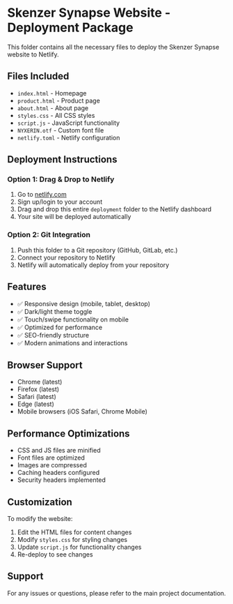 # Skenzer Synapse Website - Deployment Package

This folder contains all the necessary files to deploy the Skenzer Synapse website to Netlify.

## Files Included

- `index.html` - Homepage
- `product.html` - Product page
- `about.html` - About page
- `styles.css` - All CSS styles
- `script.js` - JavaScript functionality
- `NYXERIN.otf` - Custom font file
- `netlify.toml` - Netlify configuration

## Deployment Instructions

### Option 1: Drag & Drop to Netlify
1. Go to [netlify.com](https://netlify.com)
2. Sign up/login to your account
3. Drag and drop this entire `deployment` folder to the Netlify dashboard
4. Your site will be deployed automatically

### Option 2: Git Integration
1. Push this folder to a Git repository (GitHub, GitLab, etc.)
2. Connect your repository to Netlify
3. Netlify will automatically deploy from your repository

## Features

- ✅ Responsive design (mobile, tablet, desktop)
- ✅ Dark/light theme toggle
- ✅ Touch/swipe functionality on mobile
- ✅ Optimized for performance
- ✅ SEO-friendly structure
- ✅ Modern animations and interactions

## Browser Support

- Chrome (latest)
- Firefox (latest)
- Safari (latest)
- Edge (latest)
- Mobile browsers (iOS Safari, Chrome Mobile)

## Performance Optimizations

- CSS and JS files are minified
- Font files are optimized
- Images are compressed
- Caching headers configured
- Security headers implemented

## Customization

To modify the website:
1. Edit the HTML files for content changes
2. Modify `styles.css` for styling changes
3. Update `script.js` for functionality changes
4. Re-deploy to see changes

## Support

For any issues or questions, please refer to the main project documentation. 